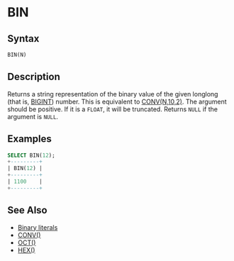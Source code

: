 # BIN

## Syntax

```sql
BIN(N)
```

## Description

Returns a string representation of the binary value of the given longlong (that is, [BIGINT](/columns-storage-engines-and-plugins/data-types/data-types-numeric-data-types/bigint/)) number. This is equivalent to [CONV(N,10,2)](/built-in-functions/numeric-functions/conv/). The argument should be positive. If it is a `FLOAT`, it will be truncated. Returns `NULL` if the argument is `NULL`.

## Examples

```sql
SELECT BIN(12);
+---------+
| BIN(12) |
+---------+
| 1100    |
+---------+
```

## See Also

- [Binary literals](/sql-statements-structure/sql-language-structure/binary-literals/)
- [CONV()](/built-in-functions/numeric-functions/conv/)
- [OCT()](/built-in-functions/numeric-functions/oct/)
- [HEX()](/built-in-functions/string-functions/hex/)